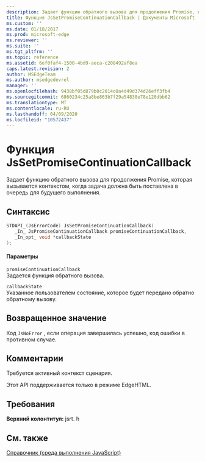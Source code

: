 ```yaml
---
description: Задает функцию обратного вызова для продолжения Promise, которая вызывается контекстом, когда задача должна быть поставлена в очередь для будущего выполнения.
title: Функция JsSetPromiseContinuationCallback | Документы Microsoft
ms.custom: ''
ms.date: 01/18/2017
ms.prod: microsoft-edge
ms.reviewer: ''
ms.suite: ''
ms.tgt_pltfrm: ''
ms.topic: reference
ms.assetid: 6ef0faf4-1500-4bd9-aeca-c208492af8ea
caps.latest.revision: 2
author: MSEdgeTeam
ms.author: msedgedevrel
manager: ''
ms.openlocfilehash: 9438bf05d879b0c2014c0a4d49d374d26eff3fb4
ms.sourcegitcommit: 6860234c25a8be863b7f29a54838e78e120dbb62
ms.translationtype: MT
ms.contentlocale: ru-RU
ms.lasthandoff: 04/09/2020
ms.locfileid: "10572437"
---
```

# Функция JsSetPromiseContinuationCallback
Задает функцию обратного вызова для продолжения Promise, которая вызывается контекстом, когда задача должна быть поставлена в очередь для будущего выполнения.  
  
## Синтаксис  
  
```cpp  
STDAPI_(JsErrorCode) JsSetPromiseContinuationCallback(  
   _In_ JsPromiseContinuationCallback promiseContinuationCallback,  
   _In_opt_ void *callbackState  
);  
```  
  
#### Параметры  
 `promiseContinuationCallback`  
 Задается функция обратного вызова.  
  
 `callbackState`  
 Указанное пользователем состояние, которое будет передано обратно обратному вызову.  
  
## Возвращенное значение  
 Код `JsNoError` , если операция завершилась успешно, код ошибки в противном случае.  
  
## Комментарии  
 Требуется активный контекст сценария.  
  
 Этот API поддерживается только в режиме EdgeHTML.  
  
## Требования  
 **Верхний колонтитул:** jsrt. h  
  
## См. также  
 [Справочник (среда выполнения JavaScript)](../chakra-hosting/reference-javascript-runtime.md)